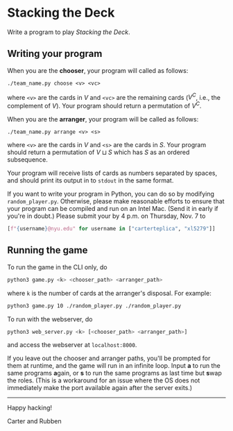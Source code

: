 # Stacking the Deck

Write a program to play *Stacking the Deck*.

## Writing your program
When you are the **chooser**, your program will called as follows:
```
./team_name.py choose <v> <vc>
```
where `<v>` are the cards in $V$ and `<vc>` are the remaining cards ($V^C$, 
i.e., the complement of $V$). Your program should return a permutation
of $V^C$.


When you are the **arranger**, your program will be called as follows:
```
./team_name.py arrange <v> <s>
```
where `<v>` are the cards in $V$ and `<s>` are the cards in $S$. Your program
should return a permutation of $V \sqcup S$ which has $S$ as an ordered
subsequence.


Your program will receive lists of cards as numbers separated by spaces, and
should print its output in to `stdout` in the same format.


If you want to write your program in Python, you can do so by modifying
`random_player.py`. Otherwise, please make reasonable efforts to ensure that
your program can be compiled and run on an Intel Mac. (Send it in early if 
you're in doubt.) Please submit your by 4 p.m. on Thursday, Nov. 7 to
```python
[f"{username}@nyu.edu" for username in ["carterteplica", "xl5279"]]
```

## Running the game
To run the game in the CLI only, do
```bash
python3 game.py <k> <chooser_path> <arranger_path>
```
where `k` is the number of cards at the arranger's disposal. For example:
```bash
python3 game.py 10 ./random_player.py ./random_player.py
```

To run with the webserver, do
```bash
python3 web_server.py <k> [<chooser_path> <arranger_path>]
```
and access the webserver at `localhost:8000`.

If you leave out the chooser and arranger paths, you'll be prompted for them at runtime, and the game will run in an infinite loop. Input **a** to run the same programs **a**gain, or **s** to run the same programs as last time but **s**wap the roles. (This is a workaround for an issue where the OS does not immediately make the port available again after the server exits.)

---

Happy hacking!

Carter and Rubben
